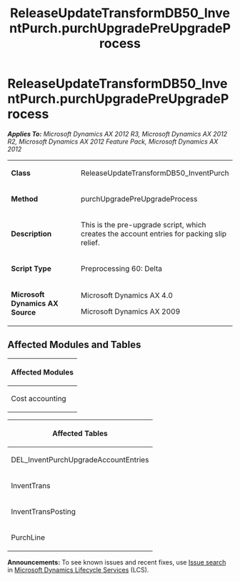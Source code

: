 ﻿---
title: ReleaseUpdateTransformDB50_InventPurch.purchUpgradePreUpgradeProcess
TOCTitle: ReleaseUpdateTransformDB50_InventPurch.purchUpgradePreUpgradeProcess
ms:assetid: 5bf1fc38-cde7-6e64-3fec-493287df3964
ms:mtpsurl: https://msdn.microsoft.com/en-us/library/JJ736339(v=AX.60)
ms:contentKeyID: 49708513
ms.date: 05/18/2015
mtps_version: v=AX.60
---

# ReleaseUpdateTransformDB50\_InventPurch.purchUpgradePreUpgradeProcess 


_**Applies To:** Microsoft Dynamics AX 2012 R3, Microsoft Dynamics AX 2012 R2, Microsoft Dynamics AX 2012 Feature Pack, Microsoft Dynamics AX 2012_

<table>
<colgroup>
<col style="width: 50%" />
<col style="width: 50%" />
</colgroup>
<tbody>
<tr class="odd">
<td><p><strong>Class</strong></p></td>
<td><p>ReleaseUpdateTransformDB50_InventPurch</p></td>
</tr>
<tr class="even">
<td><p><strong>Method</strong></p></td>
<td><p>purchUpgradePreUpgradeProcess</p></td>
</tr>
<tr class="odd">
<td><p><strong>Description</strong></p></td>
<td><p>This is the pre-upgrade script, which creates the account entries for packing slip relief.</p></td>
</tr>
<tr class="even">
<td><p><strong>Script Type</strong></p></td>
<td><p>Preprocessing 60: Delta</p></td>
</tr>
<tr class="odd">
<td><p><strong>Microsoft Dynamics AX Source</strong></p></td>
<td><p>Microsoft Dynamics AX 4.0</p>
<p>Microsoft Dynamics AX 2009</p></td>
</tr>
</tbody>
</table>


## Affected Modules and Tables

<table>
<colgroup>
<col style="width: 100%" />
</colgroup>
<thead>
<tr class="header">
<th><p>Affected Modules</p></th>
</tr>
</thead>
<tbody>
<tr class="odd">
<td><p>Cost accounting</p></td>
</tr>
</tbody>
</table>


<table>
<colgroup>
<col style="width: 100%" />
</colgroup>
<thead>
<tr class="header">
<th><p>Affected Tables</p></th>
</tr>
</thead>
<tbody>
<tr class="odd">
<td><p>DEL_InventPurchUpgradeAccountEntries</p></td>
</tr>
<tr class="even">
<td><p>InventTrans</p></td>
</tr>
<tr class="odd">
<td><p>InventTransPosting</p></td>
</tr>
<tr class="even">
<td><p>PurchLine</p></td>
</tr>
</tbody>
</table>

  
**Announcements:** To see known issues and recent fixes, use [Issue search](http://go.microsoft.com/fwlink/?linkid=389258) in [Microsoft Dynamics Lifecycle Services](http://go.microsoft.com/fwlink/?linkid=306505) (LCS).

